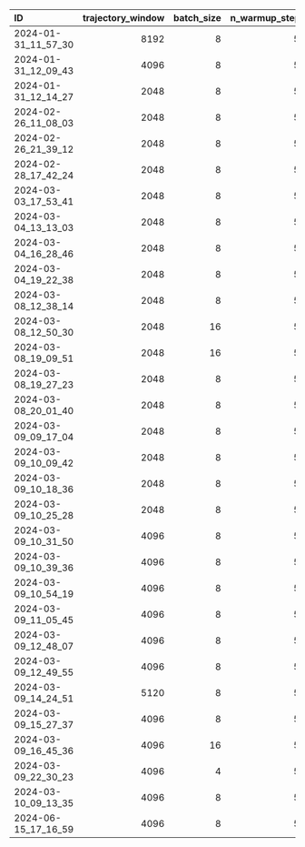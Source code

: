 | ID                  |   trajectory_window |   batch_size |   n_warmup_steps |   timestep |   epochs |   best_val_accuracy |   best_val_loss |   best_epoch |   lr=0@epoch |   parameter |
|:--------------------|--------------------:|-------------:|-----------------:|-----------:|---------:|--------------------:|----------------:|-------------:|-------------:|------------:|
| 2024-01-31_11_57_30 |                8192 |            8 |               50 |         12 |       60 |              0.9648 |          0.4712 |           56 |          nan |     7443968 |
| 2024-01-31_12_09_43 |                4096 |            8 |               50 |          6 |       60 |              0.9756 |          0.26   |           58 |          nan |     6654464 |
| 2024-01-31_12_14_27 |                2048 |            8 |               50 |          6 |       60 |              0.9776 |          0.261  |           42 |          nan |     6654464 |
| 2024-02-26_11_08_03 |                2048 |            8 |               50 |          6 |       60 |              0.9706 |          0.3025 |           45 |          nan |     6654464 |
| 2024-02-26_21_39_12 |                2048 |            8 |               50 |          6 |       60 |              0.9654 |          0.3185 |           17 |          nan |     6654464 |
| 2024-02-28_17_42_24 |                2048 |            8 |               50 |          6 |       60 |              0.9659 |          0.2952 |           24 |          nan |     6654464 |
| 2024-03-03_17_53_41 |                2048 |            8 |               50 |          6 |       60 |              0.9742 |          0.296  |           30 |          nan |     6654464 |
| 2024-03-04_13_13_03 |                2048 |            8 |               50 |          6 |       60 |              0.9703 |          0.2835 |           49 |          nan |     6654464 |
| 2024-03-04_16_28_46 |                2048 |            8 |               50 |          6 |       60 |              0.4811 |          1.2725 |           44 |          nan |     6654464 |
| 2024-03-04_19_22_38 |                2048 |            8 |               50 |          6 |      500 |              0.484  |          2.305  |          496 |           89 |     6654464 |
| 2024-03-08_12_38_14 |                2048 |            8 |               50 |          6 |      500 |              0.9916 |          0.1939 |           48 |          nan |     6654464 |
| 2024-03-08_12_50_30 |                2048 |           16 |               50 |          6 |      100 |              0.9787 |          0.2022 |           98 |          nan |     6654464 |
| 2024-03-08_19_09_51 |                2048 |           16 |               50 |          8 |      100 |              0.9737 |          0.2982 |           90 |          nan |     6917632 |
| 2024-03-08_19_27_23 |                2048 |            8 |               50 |          8 |      100 |              0.875  |          0.8912 |           29 |          nan |     6917632 |
| 2024-03-08_20_01_40 |                2048 |            8 |               50 |          8 |      100 |              0.9043 |          0.6236 |           87 |           88 |     6917632 |
| 2024-03-09_09_17_04 |                2048 |            8 |               50 |          8 |      100 |              0.9888 |          0.1885 |           73 |          nan |     6917632 |
| 2024-03-09_10_09_42 |                2048 |            8 |               50 |          8 |       50 |              0.9834 |          0.2004 |           44 |          nan |     6917632 |
| 2024-03-09_10_18_36 |                2048 |            8 |               50 |          8 |       50 |              0.9857 |          0.2173 |           28 |          nan |     6917632 |
| 2024-03-09_10_25_28 |                2048 |            8 |               50 |          6 |       50 |              0.9855 |          0.1913 |           47 |          nan |     6654464 |
| 2024-03-09_10_31_50 |                4096 |            8 |               50 |          6 |       50 |              0.7922 |          1.0073 |           47 |          nan |     6654464 |
| 2024-03-09_10_39_36 |                4096 |            8 |               50 |          6 |      100 |              0.7332 |          2.1947 |           82 |          nan |     6654464 |
| 2024-03-09_10_54_19 |                4096 |            8 |               50 |          8 |      100 |              0.267  |          1.9726 |           72 |          nan |     6917632 |
| 2024-03-09_11_05_45 |                4096 |            8 |               50 |          8 |      500 |              0.8243 |          1.292  |          384 |          113 |     6917632 |
| 2024-03-09_12_48_07 |                4096 |            8 |               50 |          6 |      500 |              0.7983 |          1.9591 |          185 |          120 |     6654464 |
| 2024-03-09_12_49_55 |                4096 |            8 |               50 |         12 |      500 |              0.8539 |          0.6115 |          468 |          116 |     7443968 |
| 2024-03-09_14_24_51 |                5120 |            8 |               50 |         12 |      500 |              0.6324 |          2.2533 |          260 |          114 |     7443968 |
| 2024-03-09_15_27_37 |                4096 |            8 |               50 |         20 |      500 |              0.775  |          0.7899 |          254 |          123 |     8496640 |
| 2024-03-09_16_45_36 |                4096 |           16 |               50 |         12 |      500 |              0.1001 |          2.7574 |           21 |           95 |     7443968 |
| 2024-03-09_22_30_23 |                4096 |            4 |               50 |         12 |      500 |              0.8516 |          0.8578 |           77 |           99 |     7443968 |
| 2024-03-10_09_13_35 |                4096 |            8 |               50 |         12 |      500 |              0.9798 |          0.2216 |          416 |          112 |     7443968 |
| 2024-06-15_17_16_59 |                4096 |            8 |               50 |         12 |      500 |              0.9792 |          0.2123 |          112 |          107 |     7443968 |